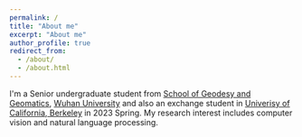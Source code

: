 ```yaml
---
permalink: /
title: "About me"
excerpt: "About me"
author_profile: true
redirect_from: 
  - /about/
  - /about.html
---
```


I'm a Senior undergraduate student from [School of Geodesy and Geomatics](http://main.sgg.whu.edu.cn/), [Wuhan University](https://www.whu.edu.cn/) and also an exchange student in [Univerisy of California, Berkeley](https://www.berkeley.edu) in 2023 Spring. My research interest includes computer vision and natural language processing.



